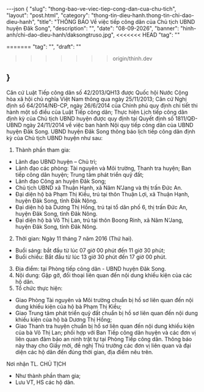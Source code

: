 ---json
{
    "slug": "thong-bao-ve-viec-tiep-cong-dan-cua-chu-tich",
    "layout": "post.html",
    "category": "thong-tin-dieu-hanh.thong-tin-chi-dao-dieu-hanh",
    "title": "THÔNG BÁO Về việc tiếp công dân của Chủ tịch UBND huyện Đăk Song",
    "description": "",
    "date": "08-09-2026",
    "banner": "hinh-anh/chi-dao-dieu-hanh/daksongtruso.jpg",
<<<<<<< HEAD
    "tag": ""
    
=======
    "tag": "",
    "draft": ""
>>>>>>> origin/thinh.dev
    
}
---
Căn cứ Luật Tiếp công dân số 42/2013/QH13 được Quốc hội Nước Cộng hòa xã hội chủ nghĩa Việt Nam thông qua ngày 25/11/2013;
Căn cứ Nghị định số 64/2014/NĐ-CP, ngày 26/6/2014 của Chính phủ quy định chi tiết thi hành một số điều của Luật Tiếp công dân;
Thực hiện Lịch tiếp công dân định kỳ của Chủ tịch UBND huyện được quy định tại Quyết định số 1811/QĐ-UBND ngày 24/11/2014 về việc ban hành Nội quy tiếp công dân của UBND huyện Đăk Song. UBND huyện Đăk Song thông báo lịch tiếp công dân định kỳ của Chủ tịch UBND huyện như sau:
1. Thành phần tham gia:
- Lãnh đạo UBND huyện – Chủ trì;
- Lãnh đạo các phòng: Tài nguyên và Môi trường, Thanh tra huyện; Ban tiếp công dân huyện; Trung tâm phát triển quỹ đất;
- Lãnh đạo Công an huyện Đăk Song;
- Chủ tịch UBND xã Thuận Hạnh, xã Nâm N’Jang và thị trấn Đức An.
- Đại diện hộ bà Phạm Thị Kiều, trú tại thôn Thuận Lợi, xã Thuận Hạnh, huyện Đăk Song, tỉnh Đăk Nông.
- Đại diện hộ bà Dương Thị Hồng, trú tại tổ dân phố 6, thị trấn Đức An, huyện Đăk Song, tỉnh Đăk Nông.
- Đại diện hộ bà Võ Thị Lan, trú tại thôn Boong Rinh, xã Nâm N’Jang, huyện Đăk Song, tỉnh Đăk Nông.
2. Thời gian: Ngày 11 tháng 7 năm 2016 (Thứ hai).
- Buổi sáng: bắt đầu từ lúc 07 giờ 00 phút đến 11 giờ 30 phút;
- Buổi chiều: Bắt đầu từ lúc 13 giờ 30 phút đến 17 giờ 00 phút.
3. Địa điểm: tại Phòng tiếp công dân - UBND huyện Đăk Song.
4. Nội dung: Gặp gỡ, đối thoại liên quan đến nội dung khiếu kiện của các hộ dân.
5. Tổ chức thực hiện:
- Giao Phòng Tài nguyên và Môi trường chuẩn bị hồ sơ liên quan đến nội dung khiếu kiện của hộ bà Phạm Thị Kiều;
- Giao Trung tâm phát triển quỹ đất chuẩn bị hồ sơ liên quan đến nội dung khiếu kiện của hộ bà Dương Thị Hồng;
- Giao Thanh tra huyện chuẩn bị hồ sơ liên quan đến nội dung khiếu kiện của bà Võ Thị Lan; phối hợp với Ban Tiếp công dân huyện và các đơn vị liên quan đảm bảo an ninh trật tự tại Phòng Tiếp công dân.
Thông báo này thay cho Giấy mời, đề nghị Thủ trưởng các đơn vị liên quan và đại diện các hộ dân đến đúng thời gian, địa điểm nêu trên.

Nơi nhận    TL. CHỦ TỊCH
- Như thành phần tham gia;    
- Lưu VT, HS các hộ dân.